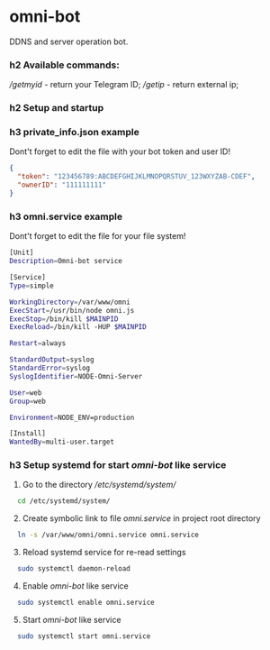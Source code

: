 # omni-bot
DDNS and server operation bot.

### h2 Available commands:
_/getmyid_ - return your Telegram ID;
_/getip_ - return external ip;

### h2 Setup and startup

### h3 private_info.json example
Dont't forget to edit the file with your bot token and user ID!

```json
{
  "token": "123456789:ABCDEFGHIJKLMNOPQRSTUV_123WXYZAB-CDEF",
  "ownerID": "111111111"
}
```

### h3 omni.service example
Dont't forget to edit the file for your file system!

```bash
[Unit]
Description=Omni-bot service

[Service]
Type=simple

WorkingDirectory=/var/www/omni
ExecStart=/usr/bin/node omni.js
ExecStop=/bin/kill $MAINPID
ExecReload=/bin/kill -HUP $MAINPID

Restart=always

StandardOutput=syslog
StandardError=syslog
SyslogIdentifier=NODE-Omni-Server

User=web
Group=web

Environment=NODE_ENV=production

[Install]
WantedBy=multi-user.target
```

### h3 Setup systemd for start _omni-bot_ like service
1. Go to the directory _/etc/systemd/system/_
```bash
  cd /etc/systemd/system/
```
2. Create symbolic link to file _omni.service_ in project root directory
```bash
  ln -s /var/www/omni/omni.service omni.service
```
3. Reload systemd service for re-read settings
```bash
  sudo systemctl daemon-reload
```
4. Enable _omni-bot_ like service
```bash
  sudo systemctl enable omni.service
``` 
5. Start _omni-bot_ like service
```bash
  sudo systemctl start omni.service
```
